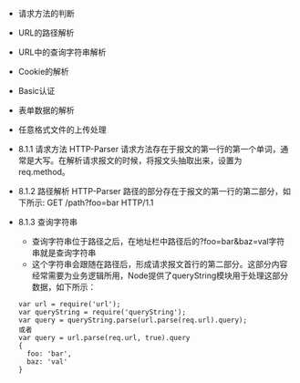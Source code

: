 - 请求方法的判断
- URL的路径解析
- URL中的查询字符串解析
- Cookie的解析
- Basic认证
- 表单数据的解析
- 任意格式文件的上传处理

- 8.1.1 请求方法
HTTP-Parser 请求方法存在于报文的第一行的第一个单词，通常是大写。在解析请求报文的时候，将报文头抽取出来，设置为req.method。
- 8.1.2 路径解析
HTTP-Parser 路径的部分存在于报文的第一行的第二部分，如下所示:
GET /path?foo=bar HTTP/1.1
- 8.1.3 查询字符串
  - 查询字符串位于路径之后，在地址栏中路径后的?foo=bar&baz=val字符串就是查询字符串
  - 这个字符串会跟随在路径后，形成请求报文首行的第二部分。这部分内容经常需要为业务逻辑所用，Node提供了queryString模块用于处理这部分数据，如下所示：
  ```
  var url = require('url');
  var queryString = require('queryString');
  var query = queryString.parse(url.parse(req.url).query);
  或者
  var query = url.parse(req.url, true).query
  {
    foo: 'bar',
    baz: 'val'
  }
  ```